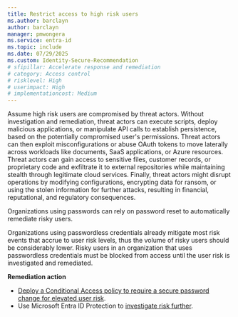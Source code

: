 ```yaml
---
title: Restrict access to high risk users 
ms.author: barclayn
author: barclayn
manager: pmwongera
ms.service: entra-id
ms.topic: include
ms.date: 07/29/2025
ms.custom: Identity-Secure-Recommendation
# sfipillar: Accelerate response and remediation
# category: Access control
# risklevel: High
# userimpact: High
# implementationcost: Medium
---
```

Assume high risk users are compromised by threat actors. Without investigation and remediation, threat actors can execute scripts, deploy malicious applications, or manipulate API calls to establish persistence, based on the potentially compromised user's permissions. Threat actors can then exploit misconfigurations or abuse OAuth tokens to move laterally across workloads like documents, SaaS applications, or Azure resources. Threat actors can gain access to sensitive files, customer records, or proprietary code and exfiltrate it to external repositories while maintaining stealth through legitimate cloud services. Finally, threat actors might disrupt operations by modifying configurations, encrypting data for ransom, or using the stolen information for further attacks, resulting in financial, reputational, and regulatory consequences.

Organizations using passwords can rely on password reset to automatically remediate risky users.

Organizations using passwordless credentials already mitigate most risk events that accrue to user risk levels, thus the volume of risky users should be considerably lower. Risky users in an organization that uses passwordless credentials must be blocked from access until the user risk is investigated and remediated.

**Remediation action**

- [Deploy a Conditional Access policy to require a secure password change for elevated user risk](/entra/identity/conditional-access/policy-risk-based-user).
- Use Microsoft Entra ID Protection to [investigate risk further](/entra/id-protection/howto-identity-protection-investigate-risk).
